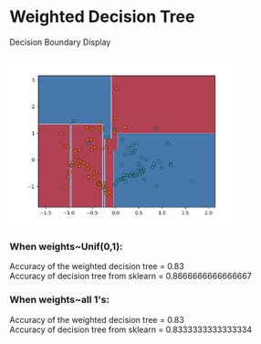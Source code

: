 # Weighted Decision Tree

Decision Boundary Display
<p align="left">
  <img width="400" src="figures\weighted_decision_tree.png">
</p>

### When weights~Unif(0,1):
  Accuracy of the weighted decision tree = 0.83 <br>
  Accuracy of decision tree from sklearn = 0.8666666666666667

### When weights~all 1's:
  Accuracy of the weighted decision tree = 0.83 <br>
  Accuracy of decision tree from sklearn = 0.8333333333333334


